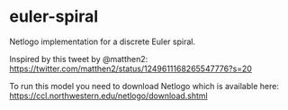 # euler-spiral
Netlogo implementation for a discrete Euler spiral. 

Inspired by this tweet by @matthen2: 
https://twitter.com/matthen2/status/1249611168265547776?s=20

To run this model you need to download Netlogo which is available here:
https://ccl.northwestern.edu/netlogo/download.shtml

